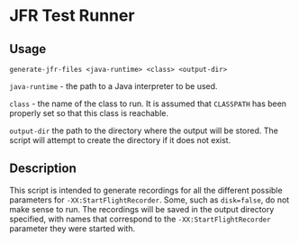 # JFR Test Runner

## Usage

`generate-jfr-files <java-runtime> <class> <output-dir>`

`java-runtime` - the path to a Java interpreter to be used.

`class` - the name of the class to run. It is assumed that `CLASSPATH` has been properly set so that this class is reachable.

`output-dir` the path to the directory where the output will be stored. The script will attempt to create the directory if it does not exist.

## Description

This script is intended to generate recordings for all the different possible parameters for `-XX:StartFlightRecorder`.
Some, such as `disk=false`, do not make sense to run.
The recordings will be saved in the output directory specified, with names that correspond to the `‑XX:StartFlightRecorder` parameter they were started with.

